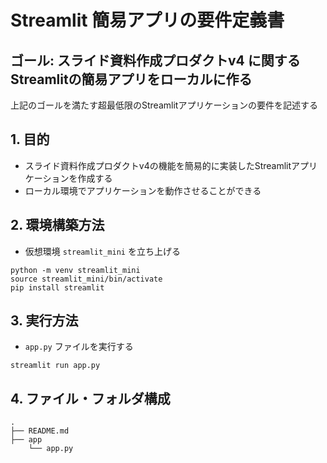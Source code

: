 # Streamlit 簡易アプリの要件定義書
## ゴール: スライド資料作成プロダクトv4 に関するStreamlitの簡易アプリをローカルに作る
上記のゴールを満たす超最低限のStreamlitアプリケーションの要件を記述する

## 1. 目的
- スライド資料作成プロダクトv4の機能を簡易的に実装したStreamlitアプリケーションを作成する
- ローカル環境でアプリケーションを動作させることができる

## 2. 環境構築方法
- 仮想環境 `streamlit_mini` を立ち上げる
```
python -m venv streamlit_mini
source streamlit_mini/bin/activate
pip install streamlit
```

## 3. 実行方法
- `app.py` ファイルを実行する
```
streamlit run app.py
```

## 4. ファイル・フォルダ構成
```
.
├── README.md
├── app
    └── app.py
```